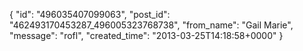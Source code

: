  {
   "id": "496035407099063",
   "post_id": "462493170453287_496005323768738",
   "from_name": "Gail Marie",
   "message": "rofl",
   "created_time": "2013-03-25T14:18:58+0000"
 }
